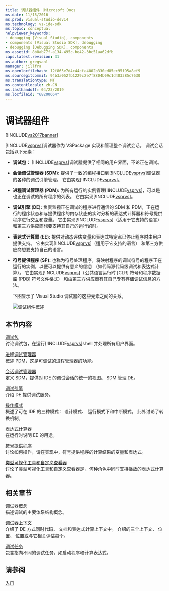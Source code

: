 ```yaml
---
title: 调试器组件 |Microsoft Docs
ms.date: 11/15/2016
ms.prod: visual-studio-dev14
ms.technology: vs-ide-sdk
ms.topic: conceptual
helpviewer_keywords:
- debugging [Visual Studio], components
- components [Visual Studio SDK], debugging
- debugging [Debugging SDK], components
ms.assetid: 8b8ab77f-a134-495c-be42-3bc51aa62dfb
caps.latest.revision: 31
ms.author: gregvanl
manager: jillfra
ms.openlocfilehash: 12f865e7d4c44cfa4002b330ed85ec95f95a8ef9
ms.sourcegitcommit: 94b3a052fb1229c7e7f8804b09c1d403385c7630
ms.translationtype: MT
ms.contentlocale: zh-CN
ms.lasthandoff: 04/23/2019
ms.locfileid: "68200664"
---
```

# <a name="debugger-components"></a>调试器组件
[!INCLUDE[vs2017banner](../../includes/vs2017banner.md)]

[!INCLUDE[vsprvs](../../includes/vsprvs-md.md)]调试器作为 VSPackage 实现和管理整个调试会话。 调试会话包括以下元素：  
  
- **调试包：** [!INCLUDE[vsprvs](../../includes/vsprvs-md.md)]调试器提供了相同的用户界面，不论正在调试。  
  
- **会话调试管理器 (SDM):** 提供了一致的编程接口到[!INCLUDE[vsprvs](../../includes/vsprvs-md.md)]调试器的各种的调试引擎管理。 它由实现[!INCLUDE[vsprvs](../../includes/vsprvs-md.md)]。  
  
- **进程调试管理器 (PDM):** 为所有运行的实例管理[!INCLUDE[vsprvs](../../includes/vsprvs-md.md)]，可以是也正在调试的所有程序的列表。 它由实现[!INCLUDE[vsprvs](../../includes/vsprvs-md.md)]。  
  
- **调试引擎 (DE):** 负责监视正在调试的程序进行通信的 SDM 和 PDM，正在运行的程序状态和与提供程序的内存状态的实时分析的表达式计算器和符号提供程序进行交互和变量。 它由实现[!INCLUDE[vsprvs](../../includes/vsprvs-md.md)]（适用于它支持的语言） 和第三方供应商想要支持其自己的运行的时。  
  
- **表达式计算器 (EE):** 提供对动态评估变量和表达式特定点已停止程序时由用户提供支持。 它由实现[!INCLUDE[vsprvs](../../includes/vsprvs-md.md)]（适用于它支持的语言） 和第三方供应商想要支持自己的语言。  
  
- **符号提供程序 (SP):** 也称为符号处理程序，将映射程序的调试符号的程序正在运行的实例，以便可以提供有意义的信息 （如代码源代码级调试和表达式计算）。 它由实现[!INCLUDE[vsprvs](../../includes/vsprvs-md.md)]（公共语言运行时 [CLR] 符号和程序数据库 [PDB] 符号文件格式） 和由第三方供应商有其自己专有存储调试信息的方法。  
  
  下图显示了 Visual Studio 调试器的这些元素之间的关系。  
  
  ![调试组件概述](../../extensibility/debugger/media/dbugcompovrview.gif "DBugCompOvrview")  
  
## <a name="in-this-section"></a>本节内容  
 [调试包](../../extensibility/debugger/debug-package.md)  
 讨论调试包，在运行[!INCLUDE[vsprvs](../../includes/vsprvs-md.md)]shell 并处理所有用户界面。  
  
 [进程调试管理器](../../extensibility/debugger/process-debug-manager.md)  
 概述 PDM，这是可调试的进程管理器的功能。  
  
 [会话调试管理器](../../extensibility/debugger/session-debug-manager.md)  
 定义 SDM，提供对 IDE 的调试会话的统一的视图。 SDM 管理 DE。  
  
 [调试引擎](../../extensibility/debugger/debug-engine.md)  
 介绍 DE 提供调试服务。  
  
 [操作模式](../../extensibility/debugger/operational-modes.md)  
 概述了可在 IDE 的三种模式： 设计模式、 运行模式下和中断模式。 此外讨论了转换机制。  
  
 [表达式计算器](../../extensibility/debugger/expression-evaluator.md)  
 在运行时说明 EE 的用途。  
  
 [符号提供程序](../../extensibility/debugger/symbol-provider.md)  
 讨论如何操作，请在实现中，符号提供程序的计算结果的变量和表达式。  
  
 [类型可视化工具和自定义查看器](../../extensibility/debugger/type-visualizer-and-custom-viewer.md)  
 讨论了类型可视化工具和自定义查看器是，何种角色中同时支持播放的表达式计算器。  
  
## <a name="related-sections"></a>相关章节  
 [调试器概念](../../extensibility/debugger/debugger-concepts.md)  
 描述调试的主要体系结构概念。  
  
 [调试器上下文](../../extensibility/debugger/debugger-contexts.md)  
 介绍了 DE 方式同时代码、 文档和表达式计算上下文中。 介绍的三个上下文、 位置、 位置或与它相关评估每个。  
  
 [调试任务](../../extensibility/debugger/debugging-tasks.md)  
 包含指向不同的调试任务，如启动程序和计算表达式。  
  
## <a name="see-also"></a>请参阅  
 [入门](../../extensibility/debugger/getting-started-with-debugger-extensibility.md)
